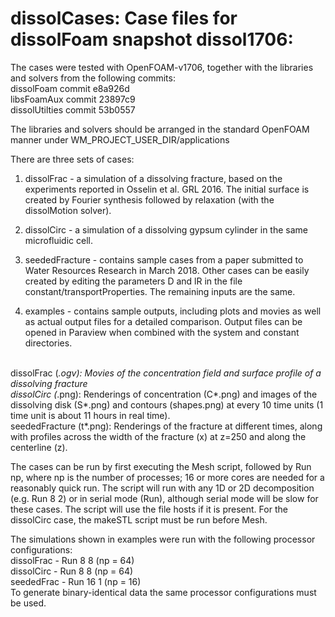 # dissolCases: Case files for dissolFoam snapshot dissol1706:

The cases were tested with OpenFOAM-v1706, together with the libraries and solvers from the following commits:
<br>dissolFoam      commit e8a926d 
<br>libsFoamAux     commit 23897c9
<br>dissolUtilties  commit 53b0557

The libraries and solvers should be arranged in the standard OpenFOAM manner under WM_PROJECT_USER_DIR/applications

There are three sets of cases:

1) dissolFrac - a simulation of a dissolving fracture, based on the experiments reported in Osselin et al. GRL 2016. The initial surface is created by Fourier synthesis followed by relaxation (with the dissolMotion solver).

2) dissolCirc - a simulation of a dissolving gypsum cylinder in the same microfluidic cell.

3) seededFracture - contains sample cases from a paper submitted to Water Resources Research in March 2018. Other cases can be easily created by editing the parameters D and lR in the file constant/transportProperties.  The remaining inputs are the same.

4) examples - contains sample outputs, including plots and movies as well as actual output files for a detailed comparison. Output files can be opened in Paraview when combined with the system and constant directories.

<br> dissolFrac (*.ogv): Movies of the concentration field and surface profile of a dissolving fracture
<br> dissolCirc (*.png): Renderings of concentration (C*.png) and images of the dissolving disk (S*.png) and contours (shapes.png) at every 10 time units (1 time unit is about 11 hours in real time).
<br> seededFracture (t*.png): Renderings of the fracture at different times, along with profiles across the width of the fracture (x) at z=250 and along the centerline (z).

The cases can be run by first executing the Mesh script, followed by Run np, where np is the number of processes; 16 or more cores are needed for a reasonably quick run. The script will run with any 1D or 2D decomposition (e.g. Run 8 2) or in serial mode (Run), although serial mode will be slow for these cases. The script will use the file hosts if it is present. For the dissolCirc case, the makeSTL script must be run before Mesh.

The simulations shown in examples were run with the following processor configurations:
<br>dissolFrac - Run 8 8    (np = 64)
<br>dissolCirc - Run 8 8    (np = 64)
<br>seededFrac - Run 16 1   (np = 16)
<br>To generate binary-identical data the same processor configurations must be used.
